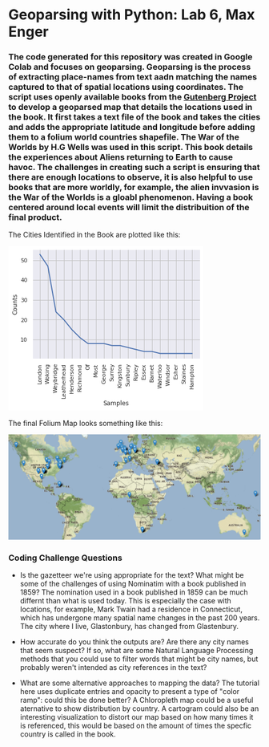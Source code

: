 # Geoparsing with Python: Lab 6, Max Enger

### The code generated for this repository was created in Google Colab and focuses on geoparsing. Geoparsing is the process of extracting place-names from text aadn matching the names captured to that of spatial locations using coordinates. The script uses openly available books from the [Gutenberg Project](https://www.gutenberg.org/about/) to develop a geoparsed map that details the locations used in the book. It first takes a text file of the book and takes the cities and adds the appropriate latitude and longitude before adding them to a folium world countries shapefile. The War of the Worlds by H.G Wells was used in this script. This book details the experiences about Aliens returning to Earth to cause havoc. The challenges in creating such a script is ensuring that there are enough locations to observe, it is also helpful to use books that are more worldly, for example, the alien invvasion is the War of the Worlds is a gloabl phenomenon. Having a book centered around local events will limit the distribuition of the final product. 

The Cities Identified in the Book are plotted like this:

![Screenshot of new dataframe](images/wotw_plot.png)

The final Folium Map looks something like this:

![Screenshot of new dataframe](images/wotw_map.PNG)

### Coding Challenge Questions
- Is the gazetteer we're using appropriate for the text? What might be some of the challenges of using Nominatim with a book published in 1859?
The nomination used in a book published in 1859 can be much differnt than what is used today. This is especially the case with locations, for example, Mark Twain had a residence in Connecticut, which has undergone many spatial name changes in the past 200 years. The city where I live, Glastonbury, has changed from Glastenbury.  

- How accurate do you think the outputs are? Are there any city names that seem suspect? If so, what are some Natural Language Processing methods that you could use to filter words that might be city names, but probably weren't intended as city references in the text?



- What are some alternative approaches to mapping the data? The tutorial here uses duplicate entries and opacity to present a type of "color ramp": could this be done better?
A Chloropleth map could be a useful aternative to show distribution by country. A cartogram could also be an interesting visualization to distort our map based on how many times it is referenced, this would be based on the amount of times the specfic country is called in the book. 

